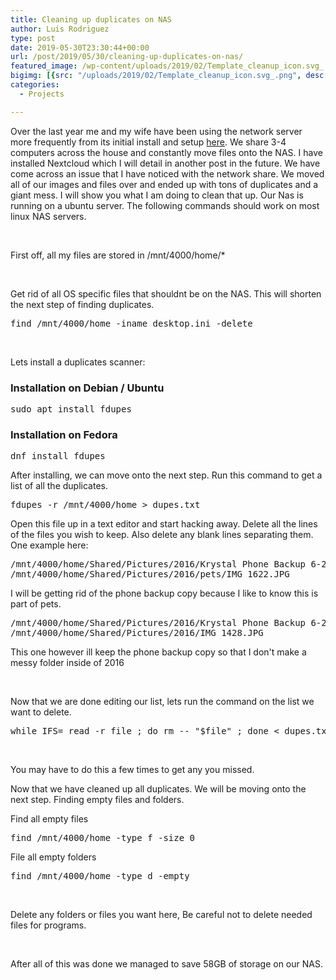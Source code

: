 ```yaml
---
title: Cleaning up duplicates on NAS
author: Luis Rodriguez
type: post
date: 2019-05-30T23:30:44+00:00
url: /post/2019/05/30/cleaning-up-duplicates-on-nas/
featured_image: /wp-content/uploads/2019/02/Template_cleanup_icon.svg_.png
bigimg: [{src: "/uploads/2019/02/Template_cleanup_icon.svg_.png", desc: "Golang"}]
categories:
  - Projects

---
```


Over the last year me and my wife have been using the network server more frequently from its initial install and setup [here][2]. We share 3-4 computers across the house and constantly move files onto the NAS. I have installed Nextcloud which I will detail in another post in the future. We have come across an issue that I have noticed with the network share. We moved all of our images and files over and ended up with tons of duplicates and a giant mess. I will show you what I am doing to clean that up. Our Nas is running on a ubuntu server. The following commands should work on most linux NAS servers.

<!--more-->

&nbsp;

First off, all my files are stored in /mnt/4000/home/*

&nbsp;

Get rid of all OS specific files that shouldnt be on the NAS. This will shorten the next step of finding duplicates.

<pre>find /mnt/4000/home -iname desktop.ini -delete</pre>

&nbsp;

Lets install a duplicates scanner:

### Installation on **Debian / Ubuntu**

<pre>sudo apt install fdupes</pre>

### Installation on **Fedora**

<pre>dnf install fdupes</pre>

After installing, we can move onto the next step. Run this command to get a list of all the duplicates.

<pre>fdupes -r /mnt/4000/home &gt; dupes.txt</pre>

Open this file up in a text editor and start hacking away. Delete all the lines of the files you wish to keep. Also delete any blank lines separating them. One example here:

<pre>/mnt/4000/home/Shared/Pictures/2016/Krystal Phone Backup 6-21-16/IMG_1622.JPG
/mnt/4000/home/Shared/Pictures/2016/pets/IMG_1622.JPG</pre>

I will be getting rid of the phone backup copy because I like to know this is part of pets.

<pre>/mnt/4000/home/Shared/Pictures/2016/Krystal Phone Backup 6-21-16/IMG_1428.JPG
/mnt/4000/home/Shared/Pictures/2016/IMG_1428.JPG</pre>

This one however ill keep the phone backup copy so that I don't make a messy folder inside of 2016

&nbsp;

Now that we are done editing our list, lets run the command on the list we want to delete.

<pre>while IFS= read -r file ; do rm -- "$file" ; done &lt; dupes.txt</pre>

&nbsp;

You may have to do this a few times to get any you missed.

Now that we have cleaned up all duplicates. We will be moving onto the next step. Finding empty files and folders.

Find all empty files

<pre>find /mnt/4000/home -type f -size 0</pre>

File all empty folders

<pre>find /mnt/4000/home -type d -empty</pre>

&nbsp;

Delete any folders or files you want here, Be careful not to delete needed files for programs.

&nbsp;

After all of this was done we managed to save 58GB of storage on our NAS.

 [2]: https://blog.silocitylabs.com/post/2019/02/21/home-server-setup/